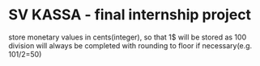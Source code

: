 # SV KASSA - final internship project

store monetary values in cents(integer), so that 1$ will be stored as 100
division will always be completed with rounding to floor if necessary(e.g. 101/2=50)